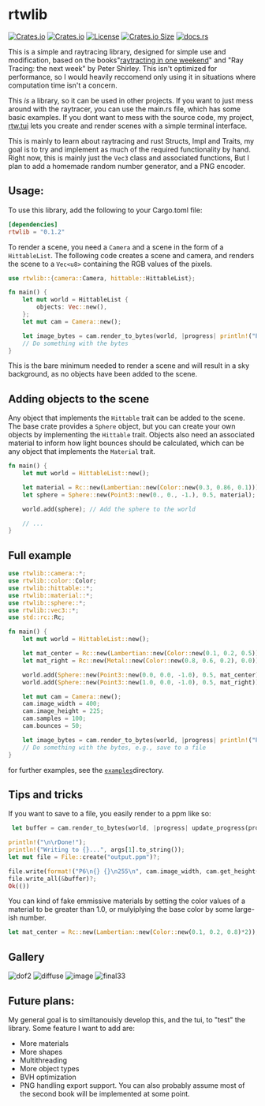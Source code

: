 # rtwlib
[![Crates.io](https://img.shields.io/crates/v/rtwlib?style=flat-square)](https://crates.io/crates/rtwlib)
[![Crates.io](https://img.shields.io/crates/d/rtwlib?style=flat-square)](https://crates.io/crates/rtwlib)
[![License](https://img.shields.io/badge/license-MIT-blue?style=flat-square)](./LICENSE)
[![Crates.io Size](https://img.shields.io/crates/size/rtwlib)](https://crates.io/crates/rtwlib)
[![docs.rs](https://img.shields.io/docsrs/rtwlib)](https://docs.rs/rtwlib/latest/rtwlib)

This is a simple and raytracing library, designed for simple use and modification, based on the books"[raytracting in one weekend](https://github.com/RayTracing)" and "Ray Tracing: the next week" by Peter Shirley. This isn't optimized for performance, so I would heavily reccomend only using it in situations where computation time isn't a concern.

This *is* a library, so it can be used in other projects. If you want to just mess around with the raytracer, you can use the main.rs file, which has some basic examples. If you dont want to mess with the source code, my project, [rtw.tui](https://github.com/jamdotjar/rtweekend-tui) lets you create and render scenes with a simple terminal interface.


This is mainly to learn about raytracing and rust Structs, Impl and Traits, my goal is to try and implement as much of the required functionality by hand. Right now, this is mainly just the `Vec3` class and associated functions, But I plan to add a homemade random number generator, and a PNG encoder. 

## Usage:

To use this library, add the following to your Cargo.toml file:

```toml
[dependencies]
rtwlib = "0.1.2"
```

To render a scene, you need a `Camera` and a scene in the form of a `HittableList`. The following code creates a scene and camera, and renders the scene to a `Vec<u8>` containing the RGB values of the pixels.

```rust
use rtwlib::{camera::Camera, hittable::HittableList};

fn main() {
    let mut world = HittableList {
        objects: Vec::new(),
    };
    let mut cam = Camera::new();

    let image_bytes = cam.render_to_bytes(world, |progress| println!("Progress: {}%", progress));
    // Do something with the bytes
}
```

This is the bare minimum needed to render a scene and will result in a sky background, as no objects have been added to the scene.

## Adding objects to the scene

Any object that implements the `Hittable` trait can be added to the scene. The base crate provides a `Sphere` object, but you can create your own objects by implementing the `Hittable` trait. Objects also need an associated material to inform how light bounces should be calculated, which can be any object that implements the `Material` trait.

```rust
fn main() {
    let mut world = HittableList::new();

    let material = Rc::new(Lambertian::new(Color::new(0.3, 0.86, 0.1))); // Create a new material with a vaguely green color
    let sphere = Sphere::new(Point3::new(0., 0., -1.), 0.5, material); // Create a new sphere at (0, 0, -1) with a radius of 0.5, using the material we just created

    world.add(sphere); // Add the sphere to the world

    // ...
}
```
## Full example

```rust
use rtwlib::camera::*;
use rtwlib::color::Color;
use rtwlib::hittable::*;
use rtwlib::material::*;
use rtwlib::sphere::*;
use rtwlib::vec3::*;
use std::rc::Rc;

fn main() {
    let mut world = HittableList::new();

    let mat_center = Rc::new(Lambertian::new(Color::new(0.1, 0.2, 0.5)));
    let mat_right = Rc::new(Metal::new(Color::new(0.8, 0.6, 0.2), 0.0));

    world.add(Sphere::new(Point3::new(0.0, 0.0, -1.0), 0.5, mat_center));
    world.add(Sphere::new(Point3::new(1.0, 0.0, -1.0), 0.5, mat_right));

    let mut cam = Camera::new();
    cam.image_width = 400;
    cam.image_height = 225;
    cam.samples = 100;
    cam.bounces = 50;

    let image_bytes = cam.render_to_bytes(world, |progress| println!("Progress: {}%", progress));
    // Do something with the bytes, e.g., save to a file
}
```
for further examples, see the [`examples`](./src/examples/)directory.

## Tips and tricks
If you want to save to a file, you easily render to a ppm like so:
```rust
 let buffer = cam.render_to_bytes(world, |progress| update_progress(progress, lines));

println!("\n\rDone!");
println!("Writing to {}...", args[1].to_string());
let mut file = File::create("output.ppm")?;

file.write(format!("P6\n{} {}\n255\n", cam.image_width, cam.get_height()).as_bytes())?;
file.write_all(&buffer)?;
Ok(())
```

You can kind of fake emmissive materials by setting the color values of a material to be greater than 1.0, or mulyiplying the base color by some large-ish number.

```rust
let mat_center = Rc::new(Lambertian::new(Color::new(0.1, 0.2, 0.8)*2));
```

## Gallery
![dof2](https://github.com/user-attachments/assets/d5495b1c-87dd-4df4-a8b3-179291c67830)
![diffuse](https://github.com/user-attachments/assets/5ed2b24a-ddb1-4130-a565-9b0873236bae)
![image](https://github.com/user-attachments/assets/339355a2-5a0f-439e-8756-4570e9a0622f)
![final33](https://github.com/user-attachments/assets/e125ecf3-bb8c-44e7-89d6-415e7985444c)


## Future plans:
My general goal is to similtanouisly develop this, and the tui, to "test" the library. Some feature I want to add are:
- More materials
- More shapes
- Multithreading
- More object types
- BVH optimization
- PNG handling export support.
You can also probably assume most of the second book will be implemented at some point.
